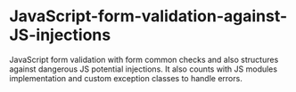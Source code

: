 # JavaScript-form-validation-against-JS-injections
JavaScript form validation with form common checks and also structures against dangerous JS potential injections. It also counts with JS modules implementation and custom exception classes to handle errors.
